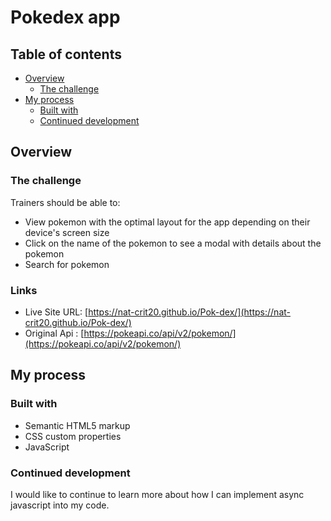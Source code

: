 # Pokedex app

## Table of contents

- [Overview](#overview)
  - [The challenge](#the-challenge)
- [My process](#my-process)
  - [Built with](#built-with)
  - [Continued development](#continued-development)

## Overview

### The challenge

Trainers should be able to:

- View pokemon with the optimal layout for the app depending on their device's screen size
- Click on the name of the pokemon to see a modal with details about the pokemon
- Search for pokemon

### Links

- Live Site URL: [https://nat-crit20.github.io/Pok-dex/](https://nat-crit20.github.io/Pok-dex/)
- Original Api : [https://pokeapi.co/api/v2/pokemon/](https://pokeapi.co/api/v2/pokemon/)

## My process

### Built with

- Semantic HTML5 markup
- CSS custom properties
- JavaScript

### Continued development

I would like to continue to learn more about how I can implement async javascript into my code.
